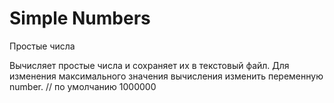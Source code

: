 # Simple Numbers
Простые числа

Вычисляет простые числа и сохраняет их в текстовый файл.
Для изменения максимального значения вычисления изменить переменную number. // по умолчанию 1000000
